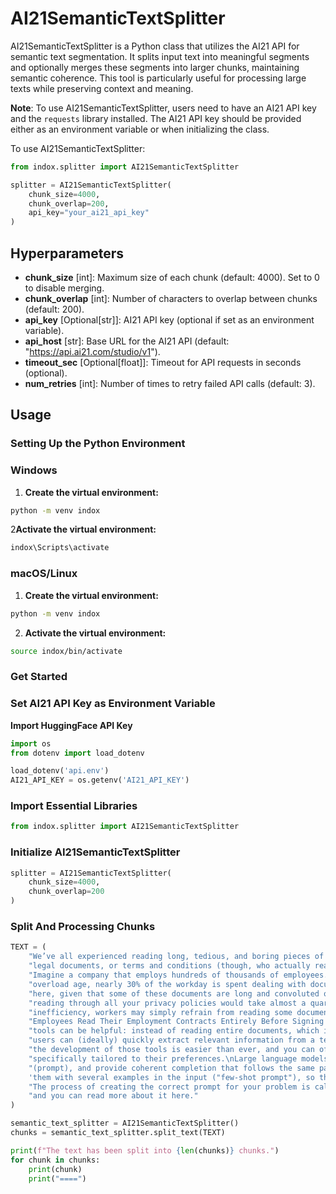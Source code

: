 # AI21SemanticTextSplitter

AI21SemanticTextSplitter is a Python class that utilizes the AI21 API for semantic text segmentation. It splits input text into meaningful segments and optionally merges these segments into larger chunks, maintaining semantic coherence. This tool is particularly useful for processing large texts while preserving context and meaning.

**Note**: To use AI21SemanticTextSplitter, users need to have an AI21 API key and the `requests` library installed. The AI21 API key should be provided either as an environment variable or when initializing the class.

To use AI21SemanticTextSplitter:

```python
from indox.splitter import AI21SemanticTextSplitter

splitter = AI21SemanticTextSplitter(
    chunk_size=4000,
    chunk_overlap=200,
    api_key="your_ai21_api_key"
)
```

## Hyperparameters

- **chunk_size** [int]: Maximum size of each chunk (default: 4000). Set to 0 to disable merging.
- **chunk_overlap** [int]: Number of characters to overlap between chunks (default: 200).
- **api_key** [Optional[str]]: AI21 API key (optional if set as an environment variable).
- **api_host** [str]: Base URL for the AI21 API (default: "https://api.ai21.com/studio/v1").
- **timeout_sec** [Optional[float]]: Timeout for API requests in seconds (optional).
- **num_retries** [int]: Number of times to retry failed API calls (default: 3).

## Usage
### Setting Up the Python Environment
### Windows

1. **Create the virtual environment:**
```bash
python -m venv indox
```
2**Activate the virtual environment:**
```bash
indox\Scripts\activate
```
### macOS/Linux
1. **Create the virtual environment:**
```bash
python -m venv indox
```
2. **Activate the virtual environment:**
```bash
source indox/bin/activate
```
### Get Started
### Set AI21 API Key as Environment Variable
**Import HuggingFace API Key**
```python
import os
from dotenv import load_dotenv

load_dotenv('api.env')
AI21_API_KEY = os.getenv('AI21_API_KEY')
```
### Import Essential Libraries
```python
from indox.splitter import AI21SemanticTextSplitter
```
### Initialize AI21SemanticTextSplitter
```python
splitter = AI21SemanticTextSplitter(
    chunk_size=4000,
    chunk_overlap=200
)
```
### Split And Processing Chunks
```python
TEXT = (
    "We’ve all experienced reading long, tedious, and boring pieces of text - financial reports, "
    "legal documents, or terms and conditions (though, who actually reads those terms and conditions to be honest?).\n"
    "Imagine a company that employs hundreds of thousands of employees. In today's information "
    "overload age, nearly 30% of the workday is spent dealing with documents. There's no surprise "
    "here, given that some of these documents are long and convoluted on purpose (did you know that "
    "reading through all your privacy policies would take almost a quarter of a year?). Aside from "
    "inefficiency, workers may simply refrain from reading some documents (for example, Only 16% of "
    "Employees Read Their Employment Contracts Entirely Before Signing!).\nThis is where AI-driven summarization "
    "tools can be helpful: instead of reading entire documents, which is tedious and time-consuming, "
    "users can (ideally) quickly extract relevant information from a text. With large language models, "
    "the development of those tools is easier than ever, and you can offer your users a summary that is "
    "specifically tailored to their preferences.\nLarge language models naturally follow patterns in input "
    "(prompt), and provide coherent completion that follows the same patterns. For that, we want to feed "
    'them with several examples in the input ("few-shot prompt"), so they can follow through. '
    "The process of creating the correct prompt for your problem is called prompt engineering, "
    "and you can read more about it here."
)

semantic_text_splitter = AI21SemanticTextSplitter()
chunks = semantic_text_splitter.split_text(TEXT)

print(f"The text has been split into {len(chunks)} chunks.")
for chunk in chunks:
    print(chunk)
    print("====")
```